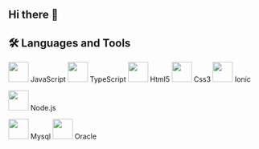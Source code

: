 ## Hi there 👋

## 🛠️ Languages and Tools

<!-- Frontend -->
<img src="https://cdn.jsdelivr.net/gh/devicons/devicon/icons/javascript/javascript-original.svg" width="40" height="40"/> JavaScript
<img src="https://cdn.jsdelivr.net/gh/devicons/devicon/icons/typescript/typescript-original.svg" width="40" height="40"/> TypeScript
<img src="https://cdn.jsdelivr.net/gh/devicons/devicon/icons/html5/html5-original.svg" width="40" height="40"/> Html5
<img src="https://cdn.jsdelivr.net/gh/devicons/devicon/icons/css3/css3-original.svg" width="40" height="40"/> Css3
<img src="https://cdn.jsdelivr.net/gh/devicons/devicon/icons/ionic/ionic-original.svg" width="40" height="40"/> Ionic

<!-- Backend -->
<img src="https://cdn.jsdelivr.net/gh/devicons/devicon/icons/nodejs/nodejs-original.svg" width="40" height="40"/> Node.js

<!-- Bases de datos -->
<img src="https://cdn.jsdelivr.net/gh/devicons/devicon/icons/mysql/mysql-original.svg" width="40" height="40"/> Mysql
<img src="https://cdn.jsdelivr.net/gh/devicons/devicon/icons/oracle/oracle-original.svg" width="40" height="40"/> Oracle
